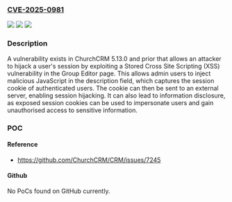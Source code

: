 ### [CVE-2025-0981](https://cve.mitre.org/cgi-bin/cvename.cgi?name=CVE-2025-0981)
![](https://img.shields.io/static/v1?label=Product&message=ChurchCRM&color=blue)
![](https://img.shields.io/static/v1?label=Version&message=ChurchCRM%205.13.0%20and%20prior%20&color=brightgreen)
![](https://img.shields.io/static/v1?label=Vulnerability&message=CWE-287%20Improper%20Authentication&color=brightgreen)

### Description

A vulnerability exists in ChurchCRM 5.13.0 and prior that allows an attacker to hijack a user's session by exploiting a Stored Cross Site Scripting (XSS) vulnerability in the Group Editor page. This allows admin users to inject malicious JavaScript in the description field, which captures the session cookie of authenticated users. The cookie can then be sent to an external server, enabling session hijacking. It can also lead to information disclosure, as exposed session cookies can be used to impersonate users and gain unauthorised access to sensitive information.

### POC

#### Reference
- https://github.com/ChurchCRM/CRM/issues/7245

#### Github
No PoCs found on GitHub currently.

